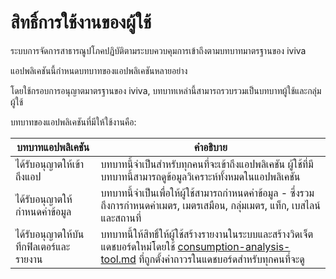 # สิทธิ์การใช้งานของผู้ใช้

ระบบการจัดการสาธารณูปโภคปฏิบัติตามระบบควบคุมการเข้าถึงตามบทบาทมาตรฐานของ iviva

แอปพลิเคชันนี้กำหนดบทบาทของแอปพลิเคชันหลายอย่าง

โดยใช้กรอบการอนุญาตมาตรฐานของ iviva, บทบาทเหล่านี้สามารถรวบรวมเป็นบทบาทผู้ใช้และกลุ่มผู้ใช้



บทบาทของแอปพลิเคชันที่มีให้ใช้งานคือ:

| บทบาทแอปพลิเคชัน                            | คำอธิบาย                                                                                                                                                                                                                                                                |
| ----------------------------------- | -------------------------------------------------------------------------------------------------------------------------------------------------------------------------------------------------------------------------------------------------------------------------- |
| ได้รับอนุญาตให้เข้าถึงแอป               | บทบาทนี้จำเป็นสำหรับทุกคนที่จะเข้าถึงแอปพลิเคชัน ผู้ใช้ที่มีบทบาทนี้สามารถดูข้อมูลวิเคราะห์ทั้งหมดในแอปพลิเคชัน                                                                                                                                           |
| ได้รับอนุญาตให้กำหนดค่าข้อมูล           | บทบาทนี้จำเป็นเพื่อให้ผู้ใช้สามารถกำหนดค่าข้อมูล - ซึ่งรวมถึงการกำหนดค่าเมตร, เมตรเสมือน, กลุ่มเมตร, แท็ก, เบสไลน์และสถานที่                                                                                                              |
| ได้รับอนุญาตให้บันทึกฟิลเตอร์และรายงาน | บทบาทนี้ให้สิทธิ์ให้ผู้ใช้สร้างรายงานในระบบและสร้างวิดเจ็ตแดชบอร์ดใหม่โดยใช้ [consumption-analysis-tool.md](operational-guide/consumption-analysis-tool.md "mention") ที่ถูกตั้งค่าถาวรในแดชบอร์ดสำหรับทุกคนที่จะดู |